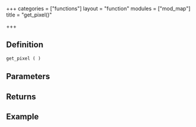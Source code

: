 +++
categories = ["functions"]
layout = "function"
modules = ["mod_map"]
title = "get_pixel()"

+++

## Definition

    get_pixel ( )

## Parameters

## Returns

## Example
